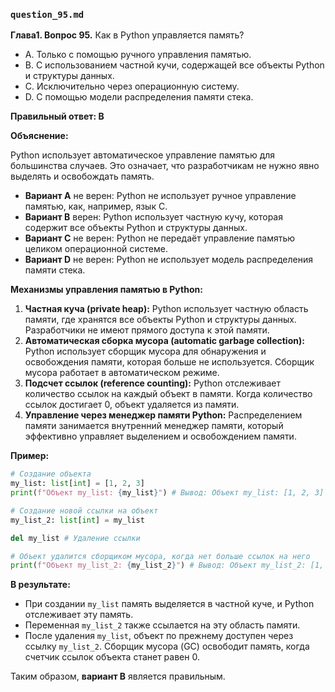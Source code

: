 ### `question_95.md`

**Глава1. Вопрос 95.** Как в Python управляется память?

- A. Только с помощью ручного управления памятью.
- B. С использованием частной кучи, содержащей все объекты Python и структуры данных.
- C. Исключительно через операционную систему.
- D. С помощью модели распределения памяти стека.

**Правильный ответ: B**

**Объяснение:**

Python использует автоматическое управление памятью для большинства случаев. Это означает, что разработчикам не нужно явно выделять и освобождать память.

*   **Вариант A** не верен: Python не использует ручное управление памятью, как, например, язык C.
*  **Вариант B** верен: Python использует частную кучу, которая содержит все объекты Python и структуры данных.
*   **Вариант C** не верен:  Python не передаёт управление памятью целиком операционной системе.
*   **Вариант D** не верен:  Python не использует модель распределения памяти стека.

**Механизмы управления памятью в Python:**

1.  **Частная куча (private heap):** Python использует частную область памяти, где хранятся все объекты Python и структуры данных. Разработчики не имеют прямого доступа к этой памяти.
2.  **Автоматическая сборка мусора (automatic garbage collection):** Python использует сборщик мусора для обнаружения и освобождения памяти, которая больше не используется. Сборщик мусора работает в автоматическом режиме.
3.  **Подсчет ссылок (reference counting):** Python отслеживает количество ссылок на каждый объект в памяти. Когда количество ссылок достигает 0, объект удаляется из памяти.
4.  **Управление через менеджер памяти Python:** Распределением памяти занимается внутренний менеджер памяти, который эффективно управляет выделением и освобождением памяти.

**Пример:**

```python
# Создание объекта
my_list: list[int] = [1, 2, 3]
print(f"Объект my_list: {my_list}") # Вывод: Объект my_list: [1, 2, 3]

# Создание новой ссылки на объект
my_list_2: list[int] = my_list

del my_list # Удаление ссылки

# Объект удалится сборщиком мусора, когда нет больше ссылок на него
print(f"Объект my_list_2: {my_list_2}") # Вывод: Объект my_list_2: [1, 2, 3]
```

**В результате:**
*  При создании `my_list` память выделяется в частной куче, и Python отслеживает эту память.
*  Переменная `my_list_2` также ссылается на эту область памяти.
* После удаления `my_list`, объект по прежнему доступен через ссылку `my_list_2`.  Сборщик мусора (GC) освободит память, когда счетчик ссылок объекта станет равен 0.

Таким образом, **вариант B** является правильным.
